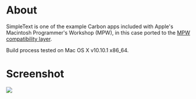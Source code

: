 About
=============

SimpleText is one of the example Carbon apps included with Apple's Macintosh Programmer's Workshop (MPW), in this case ported to the [MPW compatibility layer](https://github.com/ksherlock/mpw).

Build process tested on Mac OS X v10.10.1 x86_64.

Screenshot
=============

[![](https://lh6.googleusercontent.com/-0Rt4hN3AUd4/VLW-GetUvBI/AAAAAAAACDQ/bEf8MQ5JEHU/w640-h480-no/Screen%2BShot%2B2015-01-14%2Bat%2B00.42.28.png)](https://lh6.googleusercontent.com/-0Rt4hN3AUd4/VLW-GetUvBI/AAAAAAAACDQ/bEf8MQ5JEHU/w640-h480-no/Screen%2BShot%2B2015-01-14%2Bat%2B00.42.28.png)